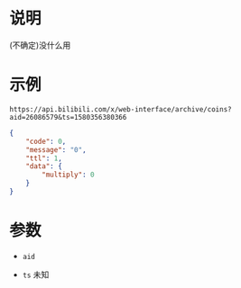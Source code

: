 # 说明

(不确定)没什么用

# 示例

`https://api.bilibili.com/x/web-interface/archive/coins?aid=26086579&ts=1580356380366`

```json
{
    "code": 0,
    "message": "0",
    "ttl": 1,
    "data": {
        "multiply": 0
    }
}
```

# 参数

- `aid`

- `ts`
未知
